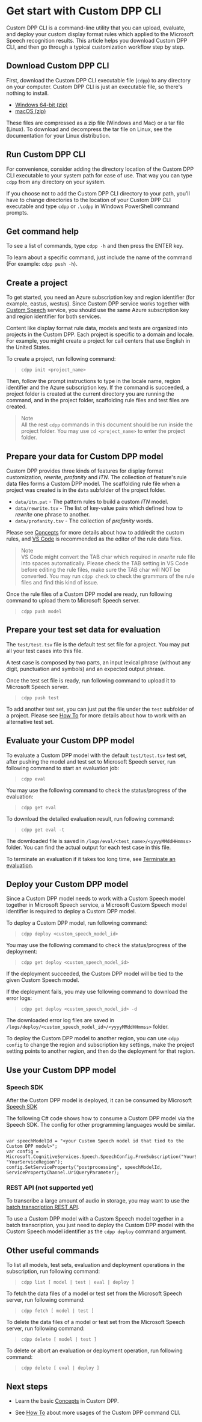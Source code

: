 
# Get start with Custom DPP CLI

Custom DPP CLI is a command-line utility that you can upload, evaluate, and deploy your custom display format rules which applied to the Microsoft Speech recognition results. This article helps you download Custom DPP CLI, and then go through a typical customization workflow step by step.

## Download Custom DPP CLI

First, download the Custom DPP CLI executable file (`cdpp`) to any directory on your computer. Custom DPP CLI is just an executable file, so there's nothing to install.

* [Windows 64-bit (zip)](bins/cdpp_win_1.0.zip)
* [macOS (zip)](bins/cdpp_mac_1.0.zip)

These files are compressed as a zip file (Windows and Mac) or a tar file (Linux). To download and decompress the tar file on Linux, see the documentation for your Linux distribution.

## Run Custom DPP CLI

For convenience, consider adding the directory location of the Custom DPP CLI executable to your system path for ease of use. That way you can type `cdpp` from any directory on your system.

If you choose not to add the Custom DPP CLI directory to your path, you'll have to change directories to the location of your Custom DPP CLI executable and type `cdpp` or `.\cdpp` in Windows PowerShell command prompts.

## Get command help

To see a list of commands, type `cdpp -h` and then press the ENTER key.

To learn about a specific command, just include the name of the command (For example: `cdpp push -h`).

## Create a project

To get started, you need an Azure subscription key and region identifier (for example, eastus, westus). Since Custom DPP service works together with [Custom Speech](https://docs.microsoft.com/en-us/azure/cognitive-services/speech-service/custom-speech-overview) service, you should use the same Azure subscription key and region identifier for both services.

Content like display format rule data, models and tests are organized into projects in the Custom DPP. Each project is specific to a domain and locale. For example, you might create a project for call centers that use English in the United States.

To create a project, run following command:

> `cdpp init <project_name>`

Then, follow the prompt instructions to type in the locale name, region identifier and the Azure subscription key. 
If the command is succeeded, a project folder is created at the current directory you are running the command, and in the project folder, scaffolding rule files and test files are created.

> Note <br/>
All the rest `cdpp` commands in this document should be run inside the project folder. You may use `cd <project_name>` to enter the project folder.

## Prepare your data for Custom DPP model

Custom DPP provides three kinds of features for display format customization, *rewrite*, *profanity* and *ITN*. The collection of feature's rule data files forms a Custom DPP model. The scaffolding rule file when a project was created is in the `data` subfolder of the project folder. 

* `data/itn.pat` - The pattern rules to build a custom *ITN* model.
* `data/rewrite.tsv` - The list of key-value pairs which defined how to *rewrite* one phrase to another.
* `data/profanity.tsv` - The collection of *profanity* words.

Please see [Concepts](CONCEPTS.md) for more details about how to add/edit the custom rules, and [VS Code](https://code.visualstudio.com/) is recommended as the editor of the rule data files. 

> Note <br/> VS Code might convert the TAB char which required in *rewrite* rule file into spaces automatically. Please check the TAB setting in VS Code before editing the rule files, make sure the TAB char will NOT be converted. You may run `cdpp check` to check the grammars of the rule files and find this kind of issue.

Once the rule files of a Custom DPP model are ready, run following command to upload them to Microsoft Speech server.

> `cdpp push model`

## Prepare your test set data for evaluation

The `test/test.tsv` file is the default test set file for a project. You may put all your test cases into this file.

A test case is composed by two parts, an input lexical phrase (without any digit, punctuation and symbols) and an expected output phrase.

Once the test set file is ready, run following command to upload it to Microsoft Speech server.

> `cdpp push test`

To add another test set, you can just put the file under the `test` subfolder of a project. Please see [How To](HOWTO.md) for more details about how to work with an alternative test set.

## Evaluate your Custom DPP model

To evaluate a Custom DPP model with the default `test/test.tsv` test set, after pushing the model and test set to Microsoft Speech server, run following command to start an evaluation job:

> `cdpp eval`

You may use the following command to check the status/progress of the evaluation:

> `cdpp get eval`

To download the detailed evaluation result, run following command:

> `cdpp get eval -t`

The downloaded file is saved in `/logs/eval/<test_name>/<yyyyMMddHHmmss>` folder. You can find the actual output for each test case in this file.


To terminate an evaluation if it takes too long time, see [Terminate an evaluation](Howto.md#terminate-an-evaluation).

## Deploy your Custom DPP model

Since a Custom DPP model needs to work with a Custom Speech model together in Microsoft Speech service, a Microsoft Custom Speech model identifier is required to deploy a Custom DPP model. 

To deploy a Custom DPP model, run following command:

> `cdpp deploy <custom_speech_model_id>`

You may use the following command to check the status/progress of the deployment:

> `cdpp get deploy <custom_speech_model_id>`

If the deployment succeeded, the Custom DPP model will be tied to the given Custom Speech model.

If the deployment fails, you may use following command to download the error logs:

> `cdpp get deploy <custom_speech_model_id> -d`

The downloaded error log files are saved in `/logs/deploy/<custom_speech_model_id>/<yyyyMMddHHmmss>` folder.

To deploy the Custom DPP model to another region, you can use `cdpp config` to change the region and subscription key settings, make the project setting points to another region, and then do the deployment for that region.

## Use your Custom DPP model

### Speech SDK

After the Custom DPP model is deployed, it can be consumed by Microsoft [Speech SDK](https://docs.microsoft.com/en-us/azure/cognitive-services/speech-service/speech-sdk)

The following C# code shows how to consume a Custom DPP model via the Speech SDK. The config for other programming languages would be similar.

```

var speechModelId = "<your Custom Speech model id that tied to the Custom DPP model>";
var config = Microsoft.CognitiveServices.Speech.SpeechConfig.FromSubscription("YourSubscriptionKey", "YourServiceRegion");
config.SetServiceProperty("postprocessing", speechModelId, ServicePropertyChannel.UriQueryParameter);

```

### REST API (not supported yet)

To transcribe a large amount of audio in storage, you may want to use the [batch transcription REST API](https://docs.microsoft.com/en-us/azure/cognitive-services/speech-service/batch-transcription).

To use a Custom DPP model with a Custom Speech model together in a batch transcription, you just need to deploy the Custom DPP model with the Custom Speech model identifier as the `cdpp deploy` command argument.

## Other useful commands

To list all models, test sets, evaluation and deployment operations in the subscription, run following command:

> `cdpp list [ model | test | eval | deploy ]`

To fetch the data files of a model or test set from the Microsoft Speech server, run following command:

> `cdpp fetch [ model | test ]`

To delete the data files of a model or test set from the Microsoft Speech server, run following command:

> `cdpp delete [ model | test ]`

To delete or abort an evaluation or deployment operation, run following command:

> `cdpp delete [ eval | deploy ]`

## Next steps

* Learn the basic [Concepts](CONCEPTS.md) in Custom DPP.

* See [How To](HOWTO.md) about more usages of the Custom DPP command CLI.
